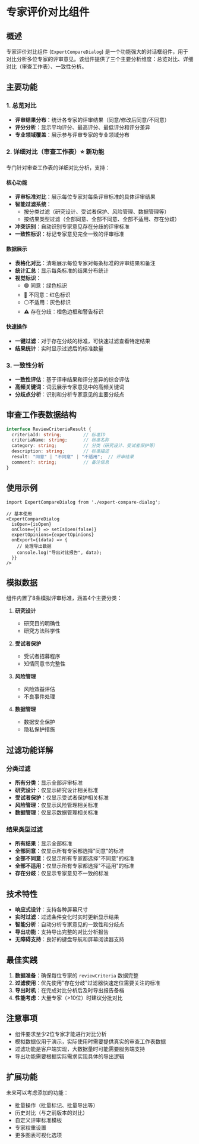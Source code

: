 # 专家评价对比组件

## 概述

专家评价对比组件 (`ExpertCompareDialog`) 是一个功能强大的对话框组件，用于对比分析多位专家的评审意见。该组件提供了三个主要分析维度：总览对比、详细对比（审查工作表）、一致性分析。

## 主要功能

### 1. 总览对比
- **评审结果分布**：统计各专家的评审结果（同意/修改后同意/不同意）
- **评分分析**：显示平均评分、最高评分、最低评分和评分差异
- **专业领域覆盖**：展示参与评审专家的专业领域分布

### 2. 详细对比（审查工作表）⭐ **新功能**
专门针对审查工作表的详细对比分析，支持：

#### 核心功能
- **评审标准对比**：展示每位专家对每条评审标准的具体评审结果
- **智能过滤系统**：
  - 按分类过滤（研究设计、受试者保护、风险管理、数据管理等）
  - 按结果类型过滤（全部同意、全部不同意、全部不适用、存在分歧）
- **冲突识别**：自动识别专家意见存在分歧的评审标准
- **一致性标识**：标记专家意见完全一致的评审标准

#### 数据展示
- **表格化对比**：清晰展示每位专家对每条标准的评审结果和备注
- **统计汇总**：显示每条标准的结果分布统计
- **视觉标识**：
  - 🟢 同意：绿色标识
  - 🔴 不同意：红色标识  
  - ⚪不适用：灰色标识
  - ⚠️ 存在分歧：橙色边框和警告标识

#### 快速操作
- **一键过滤**：对于存在分歧的标准，可快速过滤查看特定结果
- **结果统计**：实时显示过滤后的标准数量

### 3. 一致性分析
- **一致性评估**：基于评审结果和评分差异的综合评估
- **高频关键词**：词云展示专家意见中的高频关键词
- **分歧点分析**：识别和分析专家意见的主要分歧点

## 审查工作表数据结构

```typescript
interface ReviewCriteriaResult {
  criteriaId: string;        // 标准ID
  criteriaName: string;      // 标准名称
  category: string;          // 分类（研究设计、受试者保护等）
  description: string;       // 标准描述
  result: "同意" | "不同意" | "不适用";  // 评审结果
  comment?: string;          // 备注信息
}
```

## 使用示例

```tsx
import ExpertCompareDialog from './expert-compare-dialog';

// 基本使用
<ExpertCompareDialog
  isOpen={isOpen}
  onClose={() => setIsOpen(false)}
  expertOpinions={expertOpinions}
  onExport={(data) => {
    // 处理导出数据
    console.log("导出对比报告", data);
  }}
/>
```

## 模拟数据

组件内置了8条模拟评审标准，涵盖4个主要分类：

1. **研究设计**
   - 研究目的明确性
   - 研究方法科学性

2. **受试者保护**
   - 受试者招募程序
   - 知情同意书完整性

3. **风险管理**
   - 风险效益评估
   - 不良事件处理

4. **数据管理**
   - 数据安全保护
   - 隐私保护措施

## 过滤功能详解

### 分类过滤
- **所有分类**：显示全部评审标准
- **研究设计**：仅显示研究设计相关标准
- **受试者保护**：仅显示受试者保护相关标准
- **风险管理**：仅显示风险管理相关标准
- **数据管理**：仅显示数据管理相关标准

### 结果类型过滤
- **所有结果**：显示全部标准
- **全部同意**：仅显示所有专家都选择"同意"的标准
- **全部不同意**：仅显示所有专家都选择"不同意"的标准
- **全部不适用**：仅显示所有专家都选择"不适用"的标准
- **存在分歧**：仅显示专家意见不一致的标准

## 技术特性

- **响应式设计**：支持各种屏幕尺寸
- **实时过滤**：过滤条件变化时实时更新显示结果
- **智能分析**：自动分析专家意见的一致性和分歧点
- **导出功能**：支持导出完整的对比分析报告
- **无障碍支持**：良好的键盘导航和屏幕阅读器支持

## 最佳实践

1. **数据准备**：确保每位专家的 `reviewCriteria` 数据完整
2. **过滤使用**：优先使用"存在分歧"过滤器快速定位需要关注的标准
3. **导出时机**：在完成对比分析后及时导出报告备档
4. **性能考虑**：大量专家（>10位）时建议分批对比

## 注意事项

- 组件要求至少2位专家才能进行对比分析
- 模拟数据仅用于演示，实际使用时需要提供真实的审查工作表数据
- 过滤功能是客户端实现，大数据量时可能需要服务端支持
- 导出功能需要根据实际需求实现具体的导出逻辑

## 扩展功能

未来可以考虑添加的功能：
- 批量操作（批量标记、批量导出等）
- 历史对比（与之前版本的对比）
- 自定义评审标准模板
- 专家权重设置
- 更多图表可视化选项 